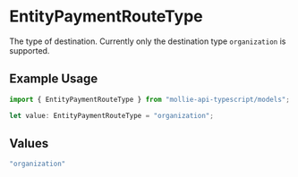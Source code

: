 # EntityPaymentRouteType

The type of destination. Currently only the destination type `organization` is supported.

## Example Usage

```typescript
import { EntityPaymentRouteType } from "mollie-api-typescript/models";

let value: EntityPaymentRouteType = "organization";
```

## Values

```typescript
"organization"
```